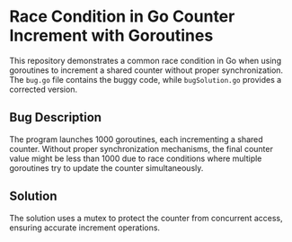 # Race Condition in Go Counter Increment with Goroutines

This repository demonstrates a common race condition in Go when using goroutines to increment a shared counter without proper synchronization.  The `bug.go` file contains the buggy code, while `bugSolution.go` provides a corrected version.

## Bug Description

The program launches 1000 goroutines, each incrementing a shared counter.  Without proper synchronization mechanisms, the final counter value might be less than 1000 due to race conditions where multiple goroutines try to update the counter simultaneously.

## Solution

The solution uses a mutex to protect the counter from concurrent access, ensuring accurate increment operations.